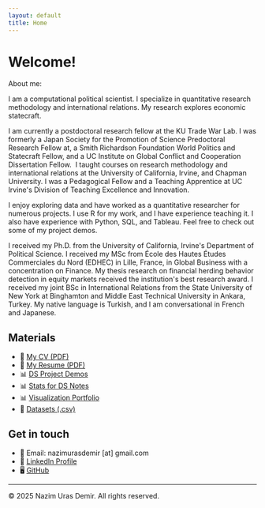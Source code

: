 ```yaml
---
layout: default
title: Home
---
```


# Welcome!

About me:

I am a computational political scientist. I specialize in quantitative research methodology and international relations. My research explores economic statecraft.

I am currently a postdoctoral research fellow at the KU Trade War Lab. I was formerly a Japan Society for the Promotion of Science Predoctoral Research Fellow at, a Smith Richardson Foundation World Politics and Statecraft Fellow, and a UC Institute on Global Conflict and Cooperation Dissertation Fellow.
​
I taught courses on research methodology and international relations at the University of California, Irvine, and Chapman University. I was a Pedagogical Fellow and a Teaching Apprentice at UC Irvine's Division of Teaching Excellence and Innovation.
 
I enjoy exploring data and have worked as a quantitative researcher for numerous projects. I use R for my work, and I have experience teaching it. I also have experience with Python, SQL, and Tableau. Feel free to check out some of my project demos.
 
I received my Ph.D. from the University of California, Irvine's Department of Political Science. I received my MSc from École des Hautes Études Commerciales du Nord (EDHEC) in Lille, France, in Global Business with a concentration on Finance. My thesis research on financial herding behavior detection in equity markets received the institution's best research award. I received my joint BSc in International Relations from the State University of New York at Binghamton and Middle East Technical University in Ankara, Turkey. My native language is Turkish, and I am conversational in French and Japanese.

## Materials

- 📄 [My CV (PDF)](/assets/docs/CV_2025.pdf)
- 📄 [My Resume (PDF)](/assets/docs/resume_2025.pdf) 
- 📊 [DS Project Demos](/assets/plots/plot.html)
- 📊 [Stats for DS Notes](/assets/plots/plot.html)
- 📊 [Visualization Portfolio](/assets/plots/plot.html)
- 📂 [Datasets (.csv)](/assets/data/data.csv)

## Get in touch

- 📧 Email: nazimurasdemir [at] gmail.com
- 💼 [LinkedIn Profile](https://www.linkedin.com/in/nazimurasdemir)
- 🖥️ [GitHub](https://github.com/urasdemir)
  
---

© 2025 Nazim Uras Demir. All rights reserved.
